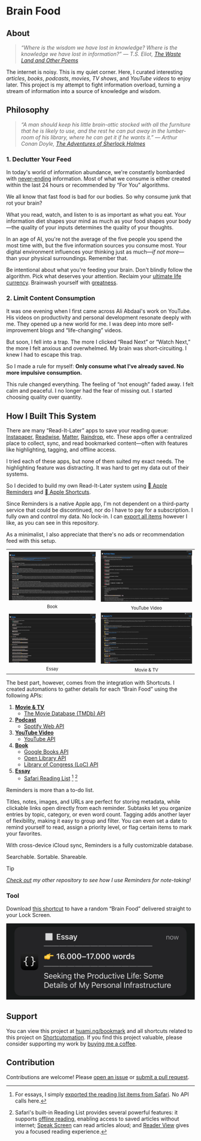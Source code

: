 # Brain Food

## About

> _“Where is the wisdom we have lost in knowledge? Where is the knowledge we have lost in information?” ― T.S. Eliot, [The Waste Land and Other Poems](https://www.goodreads.com/work/quotes/15306654)_

The internet is noisy. This is my quiet corner. Here, I curated interesting _articles_, _books_, _podcasts_, _movies_, _TV shows_, and _YouTube videos_ to enjoy later. This project is my attempt to fight information overload, turning a stream of information into a source of knowledge and wisdom.

## Philosophy

> _“A man should keep his little brain-attic stocked with all the furniture that he is likely to use, and the rest he can put away in the lumber-room of his library, where he can get it if he wants it.” ― Arthur Conan Doyle, [The Adventures of Sherlock Holmes](https://www.goodreads.com/work/quotes/1222101)_

### 1. Declutter Your Feed

In today's world of information abundance, we're constantly bombarded with [never-ending](https://perell.com/essay/never-ending-now/) information. Most of what we consume is either created within the last 24 hours or recommended by “For You” algorithms.

We all know that fast food is bad for our bodies. So why consume junk that rot your brain?

What you read, watch, and listen to is as important as what you eat. Your information diet shapes your mind as much as your food shapes your body—the quality of your inputs determines the quality of your thoughts.

In an age of AI, you're not the average of the five people you spend the most time with, but the five information sources you consume most. Your digital environment influences your thinking just as much—_if not more_—than your physical surroundings. Remember that.

Be intentional about what you're feeding your brain. Don't blindly follow the algorithm. Pick what deserves your attention. Reclaim your [ultimate life currency](https://www.youtube.com/shorts/ii4YJK_-RTk). Brainwash yourself with [greatness](https://www.google.com/search?q=Lindy+Library).

### 2. Limit Content Consumption

It was one evening when I first came across Ali Abdaal's work on YouTube. His videos on productivity and personal development resonate deeply with me. They opened up a new world for me. I was deep into more self-improvement blogs and “life-changing” videos.

But soon, I fell into a trap. The more I clicked “Read Next” or “Watch Next,” the more I felt anxious and overwhelmed. My brain was short-circuiting. I knew I had to escape this trap.

So I made a rule for myself: **Only consume what I've already saved. No more impulsive consumption.**

This rule changed everything. The feeling of “not enough” faded away. I felt calm and peaceful. I no longer had the fear of missing out. I started choosing quality over quantity.

## How I Built This System

There are many “Read-It-Later” apps to save your reading queue: [Instapaper](https://www.instapaper.com/), [Readwise](https://readwise.io/), [Matter](https://hq.getmatter.com/), [Raindrop](https://raindrop.io), etc. These apps offer a centralized place to collect, sync, and read bookmarked content—often with features like highlighting, tagging, and offline access.

I tried each of these apps, but none of them suited my exact needs. The highlighting feature was distracting. It was hard to get my data out of their systems.

So I decided to build my own Read-It-Later system using [ Apple Reminders](https://support.apple.com/en-au/guide/reminders/welcome/mac) and [ Apple Shortcuts](https://shortcutomation.com).

Since Reminders is a native Apple app, I'm not dependent on a third-party service that could be discontinued, nor do I have to pay for a subscription. I fully own and control my data. No lock-in. I can [export all items](https://shortcutomation.com/gallery/brain-food/share-brain-food/) however I like, as you can see in this repository.

As a minimalist, I also appreciate that there's no ads or recommendation feed with this setup.

<table align="center">
<tr>
<td align="center">
<a href="assets/book.png">
<kbd>
<img src="assets/book.png" width="" title=""/>
</kbd>
</a>
<br>
<sub>Book</sub>
</td>
<td align="center">
<a href="assets/youtube-video.png">
<kbd>
<img src="assets/youtube-video.png" width="" title=""/>
</kbd>
</a>
<br>
<sub>YouTube Video</sub>
</td>
</tr>
<tr>
<td align="center">
<a href="assets/essay.png">
<kbd>
<img src="assets/essay.png" width="" title=""/>
</kbd>
</a>
<br>
<sub>Essay</sub>
</td>
<td align="center">
<a href="assets/movie-and-tv.png">
<kbd>
<img src="assets/movie-and-tv.png" width="" title=""/>
</kbd>
</a>
<br>
<sub>Movie & TV</sub>
</td>
</tr>
</table>

The best part, however, comes from the integration with Shortcuts. I created automations to gather details for each “Brain Food” using the following APIs:

1. **[Movie & TV](https://huami.ng/bookmarks/movie-and-tv)**
	* [The Movie Database (TMDb) API](https://developer.themoviedb.org)
2. **[Podcast](https://huami.ng/bookmarks/podcast)**
	* [Spotify Web API](https://developer.spotify.com/documentation/web-api)
3. **[YouTube Video](https://huami.ng/bookmarks/youtube-video)**
	* [YouTube API](https://developers.google.com/youtube/v3/getting-started)
4. **[Book](https://huami.ng/bookmarks/book)**
	* [Google Books API](https://developers.google.com/books/docs/overview)
	* [Open Library API](https://openlibrary.org/developers/api)
	* [Library of Congress (LoC) API](https://www.loc.gov/apis)
5. **[Essay](https://huami.ng/bookmarks/essay)**
	* [Safari Reading List](https://support.apple.com/en-my/108970) [^1] [^2]

Reminders is more than a to-do list.

Titles, notes, images, and URLs are perfect for storing metadata, while clickable links open directly from each reminder. Subtasks let you organize entries by topic, category, or even word count. Tagging adds another layer of flexibility, making it easy to group and filter. You can even set a date to remind yourself to read, assign a priority level, or flag certain items to mark your favorites.

With cross-device iCloud sync, Reminders is a fully customizable database.

Searchable. Sortable. Shareable.

> [!TIP]
> _[Check out](https://github.com/huaminghuangtw/Evergreen-Lists) my other repository to see how I use Reminders for note-taking!_

### Tool

Download [this shortcut](https://shortcutomation.com/gallery/shared/brain-food/) to have a random “Brain Food” delivered straight to your Lock Screen.

<p align="center">
<a href="assets/notification.png">
<kbd>
<img src="assets/notification.png" width="" title=""/>
</kbd>
</a>
</p>

## Support

You can view this project at [huami.ng/bookmark](https://huami.ng/bookmark) and all shortcuts related to this project on [Shortcutomation](https://shortcutomation.com/gallery/brain-food). If you find this project valuable, please consider supporting my work by [buying me a coffee](https://buymeacoffee.com/huaming.huang).

## Contribution

Contributions are welcome! Please [open an issue](https://github.com/huaminghuangtw/Brain-Food/issues/new) or [submit a pull request](https://github.com/huaminghuangtw/Brain-Food/compare).

[^1]: For essays, I simply [exported the reading list items from Safari](https://shortcutomation.com/gallery/brain-food/export-safari-reading-list/). No API calls here.
[^2]: Safari's built-in Reading List provides several powerful features: it supports [offline reading](https://support.apple.com/en-my/108970#:~:text=You%20can%20read%20the%20web%20page%20later,%20even%20if%20you're%20offline.), enabling access to saved articles without internet; [Speak Screen](https://support.apple.com/en-my/guide/iphone/iph96b214f0/ios) can read articles aloud; and [Reader View](https://support.apple.com/en-my/guide/iphone/iphdc30e3b86/ios) gives you a focused reading experience.
